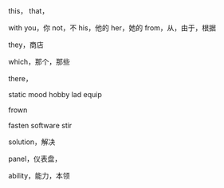 
this，
that，

with
you，你
not，不
his，他的
her，她的
from，从，由于，根据

they，商店

which，那个，那些

there，







static
mood
hobby
lad
equip


frown

fasten
software
stir


solution，解决

panel，仪表盘，


ability，能力，本领

